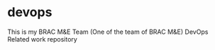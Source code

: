 # devops
This is my BRAC M&amp;E Team (One of the team of BRAC M&amp;E) DevOps Related work repository
